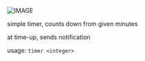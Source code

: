 ![IMAGE](https://i.imgur.com/nFpEDZD.png)



simple timer, counts down from given minutes

at time-up, sends notification

usage: `timer <integer>`
